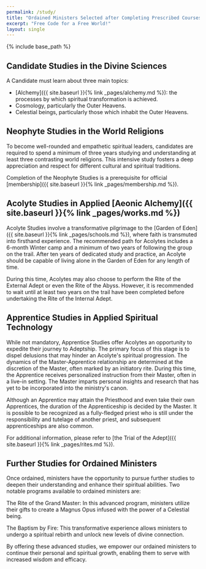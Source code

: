 ```yaml
---
permalink: /study/
title: "Ordained Ministers Selected after Completing Prescribed Courses of Study"
excerpt: "Free Code for a Free World!"
layout: single
---
```


{% include base_path %}

## Candidate Studies in the Divine Sciences
A Candidate must learn about three main topics:
- [Alchemy]({{ site.baseurl }}{% link _pages/alchemy.md %}): the processes by which spiritual transformation is achieved.
- Cosmology, particularly the Outer Heavens.
- Celestial beings, particularly those which inhabit the Outer Heavens.

## Neophyte Studies in the World Religions
To become well-rounded and empathetic spiritual leaders, candidates are required to spend a minimum of three years studying and understanding at least three contrasting world religions. This intensive study fosters a deep appreciation and respect for different cultural and spiritual traditions.

Completion of the Neophyte Studies is a prerequisite for official [membership]({{ site.baseurl }}{% link _pages/membership.md %}).

## Acolyte Studies in Applied [Aeonic Alchemy]({{ site.baseurl }}{% link _pages/works.md %})
Acolyte Studies involve a transformative pilgrimage to the [Garden of Eden]({{ site.baseurl }}{% link _pages/schools.md %}), where faith is transmuted into firsthand experience. The recommended path for Acolytes includes a 6-month Winter camp and a minimum of two years of following the group on the trail. After ten years of dedicated study and practice, an Acolyte should be capable of living alone in the Garden of Eden for any length of time.

During this time, Acolytes may also choose to perform the Rite of the External Adept or even the Rite of the Abyss. However, it is recommended to wait until at least two years on the trail have been completed before undertaking the Rite of the Internal Adept.

## Apprentice Studies in Applied Spiritual Technology
While not mandatory, Apprentice Studies offer Acolytes an opportunity to expedite their journey to Adeptship. The primary focus of this stage is to dispel delusions that may hinder an Acolyte's spiritual progression. The dynamics of the Master-Apprentice relationship are determined at the discretion of the Master, often marked by an initiatory rite. During this time, the Apprentice receives personalized instruction from their Master, often in a live-in setting. The Master imparts personal insights and research that has yet to be incorporated into the ministry's canon.

Although an Apprentice may attain the Priesthood and even take their own Apprentices, the duration of the Apprenticeship is decided by the Master.
It is possible to be recognized as a fully-fledged priest who is still under the responsibility and tutelage of another priest,
and subsequent apprenticeships are also common.

For additional information, please refer to [the Trial of the Adept]({{ site.baseurl }}{% link _pages/rites.md %}).

## Further Studies for Ordained Ministers
Once ordained, ministers have the opportunity to pursue further studies to deepen their understanding and enhance their spiritual abilities. Two notable programs available to ordained ministers are:

The Rite of the Grand Master: In this advanced program, ministers utilize their gifts to create a Magnus Opus infused with the power of a Celestial being.

The Baptism by Fire: This transformative experience allows ministers to undergo a spiritual rebirth and unlock new levels of divine connection.

By offering these advanced studies, we empower our ordained ministers to continue their personal and spiritual growth, enabling them to serve with increased wisdom and efficacy.

